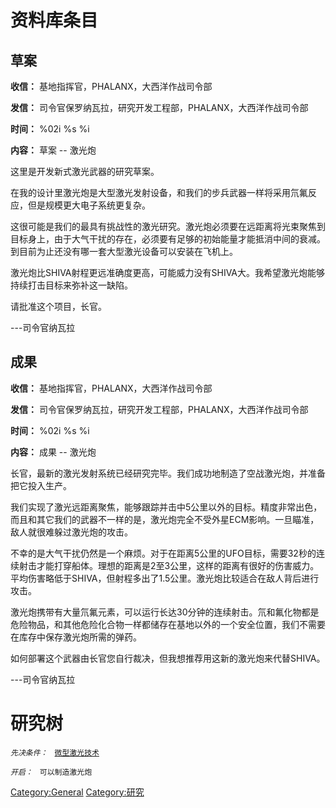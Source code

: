 # 资料库条目

## 草案

**收信：** 基地指挥官，PHALANX，大西洋作战司令部

**发信：** 司令官保罗纳瓦拉，研究开发工程部，PHALANX，大西洋作战司令部

**时间：** %02i %s %i

**内容：** 草案 -- 激光炮

这里是开发新式激光武器的研究草案。

在我的设计里激光炮是大型激光发射设备，和我们的步兵武器一样将采用氘氟反应，但是规模更大电子系统更复杂。

这很可能是我们的最具有挑战性的激光研究。激光炮必须要在远距离将光束聚焦到目标身上，由于大气干扰的存在，必须要有足够的初始能量才能抵消中间的衰减。到目前为止还没有哪一套大型激光设备可以安装在飞机上。

激光炮比SHIVA射程更远准确度更高，可能威力没有SHIVA大。我希望激光炮能够持续打击目标来弥补这一缺陷。

请批准这个项目，长官。

---司令官纳瓦拉

## 成果

**收信：** 基地指挥官，PHALANX，大西洋作战司令部

**发信：** 司令官保罗纳瓦拉，研究开发工程部，PHALANX，大西洋作战司令部

**时间：** %02i %s %i

**内容：** 成果 -- 激光炮

长官，最新的激光发射系统已经研究完毕。我们成功地制造了空战激光炮，并准备把它投入生产。

我们实现了激光远距离聚焦，能够跟踪并击中5公里以外的目标。精度非常出色，而且和其它我们的武器不一样的是，激光炮完全不受外星ECM影响。一旦瞄准，敌人就很难躲过激光炮的攻击。

不幸的是大气干扰仍然是一个麻烦。对于在距离5公里的UFO目标，需要32秒的连续射击才能打穿船体。理想的距离是2至3公里，这样的距离有很好的伤害威力。平均伤害略低于SHIVA，但射程多出了1.5公里。激光炮比较适合在敌人背后进行攻击。

激光炮携带有大量氘氟元素，可以运行长达30分钟的连续射击。氘和氟化物都是危险物品，和其他危险化合物一样都储存在基地以外的一个安全位置，我们不需要在库存中保存激光炮所需的弹药。

如何部署这个武器由长官您自行裁决，但我想推荐用这新的激光炮来代替SHIVA。

---司令官纳瓦拉

# 研究树

*`先决条件：`*
` `[`微型激光技术`](研究/微型激光技术 "wikilink")

*`开启：`*
` 可以制造激光炮`

[Category:General](Category:General "wikilink")
[Category:研究](Category:研究 "wikilink")